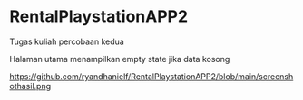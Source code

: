 # RentalPlaystationAPP2
 Tugas kuliah percobaan kedua

Halaman utama menampilkan empty state jika data kosong

https://github.com/ryandhanielf/RentalPlaystationAPP2/blob/main/screenshothasil.png
